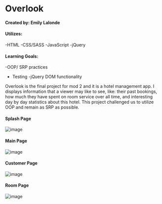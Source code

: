 # Overlook

#### Created by: Emily Lalonde

#### Utilizes:
-HTML
-CSS/SASS
-JavaScript
-jQuery

#### Learning Goals:
-OOP/ SRP practices
- Testing
-jQuery DOM functionality

Overlook is the final project for mod 2 and it is a hotel management app. I displays information that a viewer may like to see, like: their past bookings, how much they have spent on room service over all time, and interesting day by day statistics about this hotel. This project challenged us to utilize OOP and remain as SRP as possible.


#### Splash Page
![image](https://user-images.githubusercontent.com/47184994/62223078-94c31500-b371-11e9-9fe9-35b6c714b1f0.png)


#### Main Page
![image](https://user-images.githubusercontent.com/47184994/62223216-cc31c180-b371-11e9-8911-ebb7f897bc94.png)

#### Customer Page
![image](https://user-images.githubusercontent.com/47184994/62223314-f2eff800-b371-11e9-8558-700d65c46f97.png)

#### Room Page
![image](https://user-images.githubusercontent.com/47184994/62223520-50844480-b372-11e9-9969-753603790177.png)
